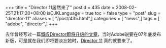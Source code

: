 +++
title = "Director 11居然来了"
postid = 435
date = 2008-02-25T21:17:20+08:00
isCJKLanguage = true
toc = false
type = "post"
slug = "director-11"
aliases = [ "/post/435.html",]
categories = [ "news",]
tags = [ "adobe", "director",]
+++


去年曾经写过一篇[慨叹Director即将升级的文章](https://blog.zengrong.net/post/344.html)，当时Adobe说要在07年底发布新版，可是就在我们即将要淡忘她时，[Director
11](http://www.adobe.com/products/director/) 真的就要来了。

